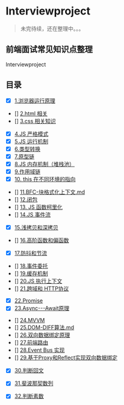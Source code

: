 # Interviewproject

>未完待续，还在整理中。。。

## 前端面试常见知识点整理

Interviewproject 

## 目录
- [x] [1.浏览器运行原理](https://github.com/fairyly/Interviewproject/blob/master/1.0%20%E6%B5%8F%E8%A7%88%E5%99%A8%E8%BF%90%E8%A1%8C%E5%8E%9F%E7%90%86.md)
- [] [2.html 相关](https://github.com/fairyly/Interviewproject/blob/master/1.1.1%20html%20%E7%9B%B8%E5%85%B3.md)
- [] [3.css 相关知识](https://github.com/fairyly/Interviewproject/blob/master/2.1.1%20css%20%E7%9B%B8%E5%85%B3%E7%9F%A5%E8%AF%86.md)
- [x] [4.JS 严格模式](https://github.com/fairyly/Interviewproject/blob/master/3.1.0%20JS%20%E4%B8%A5%E6%A0%BC%E6%A8%A1%E5%BC%8F.md)
- [x] [5.JS 运行机制](https://github.com/fairyly/Interviewproject/blob/master/3.1.1%20JS%20%E8%BF%90%E8%A1%8C%E6%9C%BA%E5%88%B6.md)
- [x] [6.类型转换](https://github.com/fairyly/Interviewproject/blob/master/3.1.2%20%E7%B1%BB%E5%9E%8B%E8%BD%AC%E6%8D%A2.md)
- [x] [7.原型链](https://github.com/fairyly/Interviewproject/blob/master/3.1.3%20%E5%8E%9F%E5%9E%8B%E9%93%BE.md)
- [x] [8.JS 内存机制（堆栈池）](https://github.com/fairyly/Interviewproject/blob/master/3.1.4%20%20JS%20%E5%86%85%E5%AD%98%E6%9C%BA%E5%88%B6%EF%BC%88%E5%A0%86%E6%A0%88%E6%B1%A0%EF%BC%89.md)
- [x] [9.作用域链](https://github.com/fairyly/Interviewproject/blob/master/3.1.5%20%E4%BD%9C%E7%94%A8%E5%9F%9F%E9%93%BE.md)
- [x] [10. this 在不同环境的指向](https://github.com/fairyly/Interviewproject/blob/master/3.1.6%20this%20%E5%9C%A8%E4%B8%8D%E5%90%8C%E7%8E%AF%E5%A2%83%E7%9A%84%E6%8C%87%E5%90%91.md)

- [] [11.BFC-块格式化上下文.md](https://github.com/fairyly/Interviewproject/blob/master/3.1.7%20BFC-%E5%9D%97%E6%A0%BC%E5%BC%8F%E5%8C%96%E4%B8%8A%E4%B8%8B%E6%96%87.md)
- [] [12.闭包](https://github.com/fairyly/Interviewproject/blob/master/3.1.8%20%E9%97%AD%E5%8C%85.md)
- [] [13. JS 函数柯里化](https://github.com/fairyly/Interviewproject/blob/master/3.1.9%20JS%20%E5%87%BD%E6%95%B0%E6%9F%AF%E9%87%8C%E5%8C%96.md)
- [] [14.JS 事件流](https://github.com/fairyly/Interviewproject/blob/master/3.2.1%20JS%20%E4%BA%8B%E4%BB%B6%E6%B5%81.md)
- [x] [15.浅拷贝和深拷贝](https://github.com/fairyly/Interviewproject/blob/master/3.2.2%20%E6%B5%85%E6%8B%B7%E8%B4%9D%E5%92%8C%E6%B7%B1%E6%8B%B7%E8%B4%9D.md)
- [] [16.高阶函数和偏函数](https://github.com/fairyly/Interviewproject/blob/master/3.2.3%20%E9%AB%98%E9%98%B6%E5%87%BD%E6%95%B0%E5%92%8C%E5%81%8F%E5%87%BD%E6%95%B0.md)
- [x] [17.防抖和节流](https://github.com/fairyly/Interviewproject/blob/master/3.2.4%20%E9%98%B2%E6%8A%96%E5%92%8C%E8%8A%82%E6%B5%81.md)
- [] [18.事件委托](https://github.com/fairyly/Interviewproject/blob/master/3.2.5%20%E4%BA%8B%E4%BB%B6%E5%A7%94%E6%89%98.md)
- [] [19.缓存机制](https://github.com/fairyly/Interviewproject/blob/master/3.2.6%20%E7%BC%93%E5%AD%98%E6%9C%BA%E5%88%B6.md)
- [] [20.JS 执行上下文](https://github.com/fairyly/Interviewproject/blob/master/3.2.7%20JS%20%E6%89%A7%E8%A1%8C%E4%B8%8A%E4%B8%8B%E6%96%87.md)
- [] [21.跨域和 HTTP协议](https://github.com/fairyly/Interviewproject/blob/master/3.2.8%20%E8%B7%A8%E5%9F%9F%E5%92%8C%20HTTP%E5%8D%8F%E8%AE%AE.md)
- [x] [22.Promise](https://github.com/fairyly/Interviewproject/blob/master/3.2.9%20Promise%20.md)
- [x] [23.Async---Await原理](https://github.com/fairyly/Interviewproject/blob/master/3.3.1%20Async---Await%E5%8E%9F%E7%90%86.md)
- [] [24.MVVM](https://github.com/fairyly/Interviewproject/blob/master/3.3.2%20MVVM.md)
- [] [25.DOM-DIFF算法.md](https://github.com/fairyly/Interviewproject/blob/master/3.3.3%20DOM-DIFF%E7%AE%97%E6%B3%95.md)
- [] [26.双向数据绑定原理](https://github.com/fairyly/Interviewproject/blob/master/3.3.4%20%E5%8F%8C%E5%90%91%E6%95%B0%E6%8D%AE%E7%BB%91%E5%AE%9A%E5%8E%9F%E7%90%86.md)
- [] [27.前端路由](https://github.com/fairyly/Interviewproject/blob/master/3.3.5%20%E5%89%8D%E7%AB%AF%E8%B7%AF%E7%94%B1.md)
- [] [28.Event Bus 实现](https://github.com/fairyly/Interviewproject/blob/master/3.3.6%20Event%20Bus%20%E5%AE%9E%E7%8E%B0.md)
- [] [29.基于Proxy和Reflect实现双向数据绑定](https://github.com/fairyly/Interviewproject/blob/master/3.3.7%20%E5%9F%BA%E4%BA%8EProxy%E5%92%8CReflect%E5%AE%9E%E7%8E%B0%E5%8F%8C%E5%90%91%E6%95%B0%E6%8D%AE%E7%BB%91%E5%AE%9A.md)

- [x] [30.判断回文](https://github.com/fairyly/Interviewproject/blob/master/4.1.1%20%E5%88%A4%E6%96%AD%E5%9B%9E%E6%96%87.md)
- [x] [31.斐波那契数列](https://github.com/fairyly/Interviewproject/blob/master/4.1.2%20%E6%96%90%E6%B3%A2%E9%82%A3%E5%A5%91%E6%95%B0%E5%88%97.md)
- [x] [32.判断素数](https://github.com/fairyly/Interviewproject/blob/master/4.1.3%20%E5%88%A4%E6%96%AD%E7%B4%A0%E6%95%B0.md)

